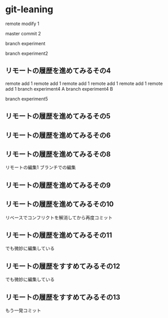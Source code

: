 # git-leaning

remote modify 1

master commit 2

branch experiment

branch experiment2

## リモートの履歴を進めてみるその4

remote add 1
remote add 1
remote add 1
remote add 1
remote add 1
remote add 1
branch experiment4 A
branch experiment4 B

branch experiment5

## リモートの履歴を進めてみるその5

## リモートの履歴を進めてみるその6

## リモートの履歴を進めてみるその8

リモートの編集1
ブランチでの編集

## リモートの履歴を進めてみるその9

## リモートの履歴を進めてみるその10

リベースでコンフリクトを解消してから再度コミット

## リモートの履歴を進めてみるその11

でも微妙に編集している

## リモートの履歴をすすめてみるその12

でも微妙に編集している

## リモートの履歴をすすめてみるその13

もう一発コミット
